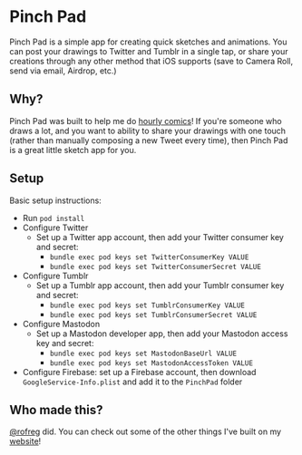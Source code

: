 # Pinch Pad

Pinch Pad is a simple app for creating quick sketches and animations. You can post your drawings to Twitter and Tumblr in a single tap, or share your creations through any other method that iOS supports (save to Camera Roll, send via email, Airdrop, etc.)

## Why?

Pinch Pad was built to help me do [hourly comics](https://www.pinchpad.com)! If you're someone who draws a lot, and you want to ability to share your drawings with one touch (rather than manually composing a new Tweet every time), then Pinch Pad is a great little sketch app for you.

## Setup

Basic setup instructions:

- Run `pod install`
- Configure Twitter
  - Set up a Twitter app account, then add your Twitter consumer key and secret:
    - `bundle exec pod keys set TwitterConsumerKey VALUE`
    - `bundle exec pod keys set TwitterConsumerSecret VALUE`
- Configure Tumblr
  - Set up a Tumblr app account, then add your Tumblr consumer key and secret:
    - `bundle exec pod keys set TumblrConsumerKey VALUE`
    - `bundle exec pod keys set TumblrConsumerSecret VALUE`
- Configure Mastodon
  - Set up a Mastodon developer app, then add your Mastodon access key and secret:
    - `bundle exec pod keys set MastodonBaseUrl VALUE`
    - `bundle exec pod keys set MastodonAccessToken VALUE`
- Configure Firebase: set up a Firebase account, then download `GoogleService-Info.plist` and add it to the `PinchPad` folder

## Who made this?

[@rofreg](https://github.com/rofreg) did. You can check out some of the other things I've built on my [website](https://rofreg.com)!
